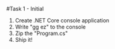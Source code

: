 #Task 1 - Initial
1. Create .NET Core console application
2. Write "gg ez" to the console
3. Zip the "Program.cs"
4. Ship it!